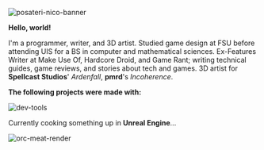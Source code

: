![posateri-nico-banner](https://github.com/Nico-Posateri/nico-posateri/assets/141705409/8b584048-3507-40d3-9f93-6e59fbd0bfe2)

**Hello, world!**

I'm a programmer, writer, and 3D artist. Studied game design at FSU before attending UIS for a BS in computer and mathematical sciences. Ex-Features Writer at Make Use Of, Hardcore Droid, and Game Rant; writing technical guides, game reviews, and stories about tech and games. 3D artist for **Spellcast Studios**' *Ardenfall*, **pmrd**'s *Incoherence*.

**The following projects were made with:**

![dev-tools](https://github.com/Nico-Posateri/nico-posateri/assets/141705409/be15a6bc-0b68-40ea-8e13-4ea10129bc1b)

Currently cooking something up in **Unreal Engine**...

![orc-meat-render](https://github.com/Nico-Posateri/nico-posateri/assets/141705409/d4fcfaf5-c172-4797-9b45-5432471174aa)
